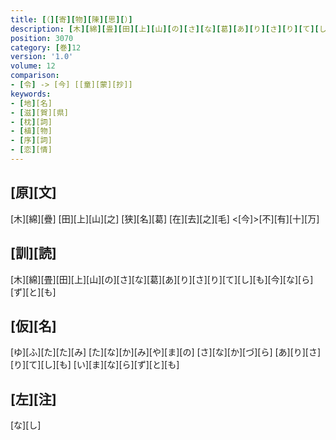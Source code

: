 ```yaml
---
title: [（][寄][物][陳][思][）]
description: [木][綿][畳][田][上][山][の][さ][な][葛][あ][り][さ][り][て][し][も][今][な][ら][ず][と][も]
position: 3070
category: [巻]12
version: '1.0'
volume: 12
comparison:
- [令] -> [今] [[童][蒙][抄]]
keywords:
- [地][名]
- [滋][賀][県]
- [枕][詞]
- [植][物]
- [序][詞]
- [恋][情]
---
```


## [原][文]

[木][綿][疊] [田][上][山][之] [狭][名][葛] [在][去][之][毛] <[今]>[不][有][十][万]

## [訓][読]

[木][綿][畳][田][上][山][の][さ][な][葛][あ][り][さ][り][て][し][も][今][な][ら][ず][と][も]

## [仮][名]

[ゆ][ふ][た][た][み] [た][な][か][み][や][ま][の] [さ][な][か][づ][ら] [あ][り][さ][り][て][し][も] [い][ま][な][ら][ず][と][も]

## [左][注]

[な][し]
